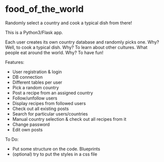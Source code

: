 # food_of_the_world
Randomly select a country and cook a typical dish from there!

This is a Python3/Flask app.

Each user creates its own country database and randomly picks one.
Why? Well, to cook a typical dish.
Why? To learn about other cultures. What people eat around the world.
Why? To have fun!


Features:
  - User registration & login
  - DB connection
  - Different tables per user
  - Pick a random country
  - Post a recipe from an assigned country
  - Follow/unfollow users
  - Display recipes from followed users
  - Check out all existing posts
  - Search for particular users/countries
  - Manual country selection & check out all recipes from it
  - Change password
  - Edit own posts


 To Do:
  - Put some structure on the code. Blueprints
  - (optional) try to put the styles in a css file
